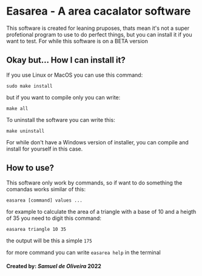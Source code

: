 # Easarea - A area cacalator software

This software is created for leaning pruposes, thats mean it's not
a super profetional program to use to do perfect things, but you can
install it if you want to test. For while this software is on a BETA
version

## Okay but... How I can install it?

If you use Linux or MacOS you can use this command:

	sudo make install

but if you want to compile only you can write:

	make all

To uninstall the software you can write this:

	make uninstall

For while don't have a Windows version of installer, you can compile
and install for yourself in this case.

## How to use?

This software only work by commands, so if want to do something the
comandas works similar of this:

	easarea [command] values ...

for example to calculate the area of a triangle with a base of 10 and
a heigth of 35 you need to digit this command:

	easarea triangle 10 35

the output will be this a simple `175`

for more command you can write `easarea help` in the terminal

#### Created by: *Samuel de Oliveira* 2022
